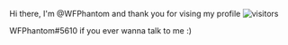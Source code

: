 Hi there, I'm @WFPhantom and thank you for vising my profile ![visitors](https://visitor-badge.glitch.me/badge?page_id=${WFPhantom}.${your.repo.id})

WFPhantom#5610 if you ever wanna talk to me :)
